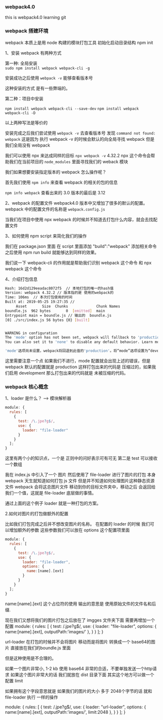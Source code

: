### webpack4.0

this is webpack4.0 learning git

### webpack 搭建环境

webpack 本质上是用 node 构建的模块打包工具
初始化启动目录结构 npm init

1、安装 webpack 有两种方式

第一种: 全局安装  
 `sudo npm install webpack webpack-cli -g`

安装成功之后使用 `webpack -v` 能够查看版本号

这种安装的方式 是有一些弊端的。

第二种：项目中安装

`npm install webpack webpack-cli --save-dev`
`npm install webpack webpack-cli -D`

以上两种写法是等价的

安装完成之后我们尝试使用 `webpack -v` 去查看版本号 发现 `command not found: webpack` 这是因为
执行 webpack -v 的时候会默认的向全局寻找 webpack 但是我们全局没有 webpack

我们可以使用 npx 来达成同样的目标 `npx webpack -v` 4.32.2
npx 这个命令会帮助我们在当前项目的 `node_modules` 里面寻找我们的 weback 模块

我们如果想要安装指定版本的 webpack 怎么操作呢？

首先我们使用 `npm info` 来查看 webpack 的相关的包的信息

`npm info webpack` 查看出来的 3.0 版本的最后是 3.12

2、webpack 的配置文件
webpack4.0 版本中又增加了很多的默认的配置。
webpack 中的配置文件的名称是 `webpack.config.js`

当我们在项目中使用 npx webpack 的时候并不知道去打包什么内容，就会去找配置文件

3、如何使用 npm script 来简化我们的操作

我们在 package.json 里面 在 script 里面添加 "build":"webpack" 添加相关命令
之后使用 npm run build 就能够达到同样的效果。

我们说一下 webpack-cli 的作用就是帮助我们识别 webpack 这个命令 和 npx webpack 这个命令

4、介绍打包信息

```bash
Hash: 16d2d129eeadac8072f5  // 本地打包的唯一的hash值
Version: webpack 4.32.2 // 版本指的是 使用的webpack的
Time: 106ms  // 本次打包使用的时间
Built at: 2019-05-25 19:27:35 //
     Asset       Size  Chunks             Chunk Names
boundle.js  962 bytes       0  [emitted]  main
Entrypoint main = boundle.js // 输出的  boundle.js
[0] ./src/index.js 56 bytes {0} [built]


WARNING in configuration
The 'mode' option has not been set, webpack will fallback to 'production' for this value. Set 'mode' option to 'development' or 'production' to enable defaults for each environment.
You can also set it to 'none' to disable any default behavior. Learn more: https://webpack.js.org/configuration/mode/

'mode'选项尚未设置，webpack将回退到此值的'production'。将“mode”选项设置为“development”或“production”以启用每个环境的默认值。您还可以将其设置为“无”以禁用任何默认行为。

```

这里需要注意一个点 如果我们不进行，mode 配置就会出现上述的错误，但是 webpack 默认的配置就是 production
这样打包出来的代码是 压缩过的，如果我们启用 development 那么打包出来的代码就是 未被压缩的代码。

### webpack 核心概念

1、loader 是什么？ --> 模块解析器

```js
module: {
  rules: [
    {
      test: /\.jpe?g$/,
      use: {
        loader: "file-loader"
      }
    }
  ];
}
```

这里有两个小的知识点，一个是 正则中的问好表示可有可无 第二是 test 可以接收一个数组

我在 index.js 中引入了一个 图片 然后使用了 file-loader 进行了图片的打包 本身 webpack
天生就知道如何打包 js 文件 但是并不知道如何处理图片这种静态资源文件 webpack 会将这总图片文件
移动到你的目标文件夹中，移动之后 会返回给我们一个值，这就是 file-loader 底层做的事情。

通过上面的这个例子 loader 就是一种打包的方案。

2.如何对图片的打包做额外的配置

比如我们打包完成之后并不想改变图片的名称。
在配置的 loader 的时候 我们可以增加额外的参数 这些参数我们可以放在
options 这个配置项里面

```js
module: {
  rules: [
    {
      test: /\.jpe?g$/,
      use: {
        loader: "file-loader",
        options: {
          name:[name].[ext]
        }
      }
    }
  ];
}
```

 name:[name].[ext] 这个占位符的使用 输出的意思是 使用原始文件的文件名和后缀.


 现在我们又想将我们的图片打包之后放在了 imgges 文件夹下面 需要再增加一个配置
 module: {
  rules: [
    {
      test: /\.jpe?g$/,
      use: {
        loader: "file-loader",
        options: {
          name:[name].[ext],
          outputPath:'images/'
        },
      }
    }
  ];
}

 url-loader 在打包的时候并不会将图片 移动而是将图片 转换成一个 base64的图片
 直接放在我们的boundle.js 里面

 但是这种使用是不合理的。

 如果一个图片非常小, 1-2 kb 使用 base64 非常的合适，不要单独发送一个http请求
 如果这个图片非常大的话 我们就放在 dist 目录下面 其实这个地方可以做一个配置 limit

 如果拥有这个字段意思就是 如果我们的图片的大小 多于 2048个字节的话  就和file-loader 执行
 一样的操作 

  module: {
  rules: [
    {
      test: /\.jpe?g$/,
      use: {
        loader: "url-loader",
        options: {
          name:[name].[ext],
          outputPath:'images/',
          limit:2048
        },
      }
    }
  ];
}




